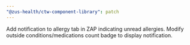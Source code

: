 ```yaml
---
"@zus-health/ctw-component-library": patch
---
```


Add notification to allergy tab in ZAP indicating unread allergies. Modify outside conditions/medications count badge to display notification.
